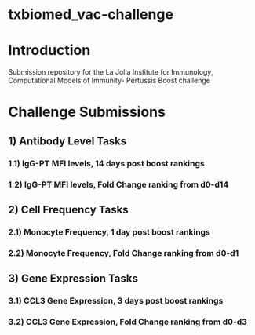 # txbiomed_vac-challenge

# Introduction
Submission repository for the La Jolla Institute for Immunology, Computational Models of Immunity- Pertussis Boost challenge
# Challenge Submissions
## 1) Antibody Level Tasks
### 1.1) IgG-PT MFI levels, 14 days post boost rankings
### 1.2) IgG-PT MFI levels, Fold Change ranking from d0-d14

## 2) Cell Frequency Tasks
### 2.1) Monocyte Frequency, 1 day post boost rankings
### 2.2) Monocyte Frequency, Fold Change ranking from d0-d1

## 3) Gene Expression Tasks
### 3.1) CCL3 Gene Expression, 3 days post boost rankings
### 3.2) CCL3 Gene Expression, Fold Change ranking from d0-d3

